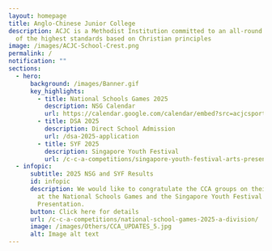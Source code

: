 ```yaml
---
layout: homepage
title: Anglo-Chinese Junior College
description: ACJC is a Methodist Institution committed to an all-round education
  of the highest standards based on Christian principles
image: /images/ACJC-School-Crest.png
permalink: /
notification: ""
sections:
  - hero:
      background: /images/Banner.gif
      key_highlights:
        - title: National Schools Games 2025
          description: NSG Calendar
          url: https://calendar.google.com/calendar/embed?src=acjcsportsacademy%40gmail.com&ctz=Asia%2FSingapore
        - title: DSA 2025
          description: Direct School Admission
          url: /dsa-2025-application
        - title: SYF 2025
          description: Singapore Youth Festival
          url: /c-c-a-competitions/singapore-youth-festival-arts-presentation-2025/
  - infopic:
      subtitle: 2025 NSG and SYF Results
      id: infopic
      description: We would like to congratulate the CCA groups on their achievements
        at the National Schools Games and the Singapore Youth Festival Arts
        Presentation.
      button: Click here for details
      url: /c-c-a-competitions/national-school-games-2025-a-division/
      image: /images/Others/CCA_UPDATES_5.jpg
      alt: Image alt text
---
```

